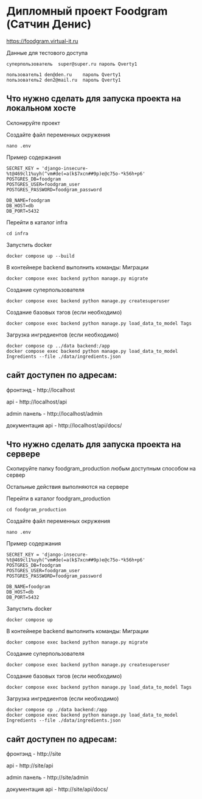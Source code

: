 # Дипломный проект Foodgram (Сатчин Денис)
https://foodgram.virtual-it.ru

Данные для тестового доступа
```
суперпользователь  super@super.ru пароль Qverty1

пользователь1 den@den.ru    пароль Qverty1
пользователь2 den2@mail.ru  пароль Qverty1
```

## Что нужно сделать для запуска проекта на локальном хосте
Склонируйте проект

Создайте файл переменных окружения 

```
nano .env
```

Пример содержания
```
SECRET_KEY = 'django-insecure-%t@469cl1%uyh(^vm#de(=a(k$7xcn##9p)e@c75o-*k56h+p6'
POSTGRES_DB=foodgram
POSTGRES_USER=foodgram_user
POSTGRES_PASSWORD=foodgram_password

DB_NAME=foodgram
DB_HOST=db
DB_PORT=5432
```

Перейти в каталог infra

```
cd infra
```

Запустить docker

```
docker compose up --build
```

В контейнере backend выполнить команды:
Миграции
```
docker compose exec backend python manage.py migrate
```

Создание суперпользователя
```
docker compose exec backend python manage.py createsuperuser
```

Создание базовых тэгов (если необходимо)
```
docker compose exec backend python manage.py load_data_to_model Tags
```

Загрузка ингредиентов (если необходимо)
```
docker compose cp ../data backend:/app
docker compose exec backend python manage.py load_data_to_model Ingredients --file ./data/ingredients.json
```

## сайт доступен по адресам:
фронтэнд - http://localhost

api - http://localhost/api

admin панель - http://localhost/admin

документация api - http://localhost/api/docs/


## Что нужно сделать для запуска проекта на сервере
Скопируйте папку foodgram_production  любым доступным способом на сервер

Остальные действия выполняются на сервере


Перейти в каталог foodgram_production

```
cd foodgram_production
```

Создайте файл переменных окружения 

```
nano .env
```

Пример содержания
```
SECRET_KEY = 'django-insecure-%t@469cl1%uyh(^vm#de(=a(k$7xcn##9p)e@c75o-*k56h+p6'
POSTGRES_DB=foodgram
POSTGRES_USER=foodgram_user
POSTGRES_PASSWORD=foodgram_password

DB_NAME=foodgram
DB_HOST=db
DB_PORT=5432
```

Запустить docker

```
docker compose up 
```

В контейнере backend выполнить команды:
Миграции
```
docker compose exec backend python manage.py migrate
```

Создание суперпользователя
```
docker compose exec backend python manage.py createsuperuser
```

Создание базовых тэгов (если необходимо)
```
docker compose exec backend python manage.py load_data_to_model Tags
```

Загрузка ингредиентов (если необходимо)
```
docker compose cp ./data backend:/app
docker compose exec backend python manage.py load_data_to_model Ingredients --file ./data/ingredients.json
```

## сайт доступен по адресам:
фронтэнд - http://site

api - http://site/api

admin панель - http://site/admin

документация api - http://site/api/docs/